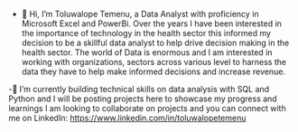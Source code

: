 - 👋 Hi, I’m Toluwalope Temenu, a Data Analyst with proficiency in Microsoft Excel and PowerBi.
Over the years I have been interested in the importance of technology in the health sector this informed my decision to be a skillful data analyst to help drive decision making in the health sector.
The world of Data is enormous and I am interested in working with organizations, sectors across various level to harness the data they have to help make informed decisions and increase revenue.

-🌱 I’m currently building technical skills on data analysis with SQL and Python and I will be posting projects here to showcase my progress and learnings 
I am looking to collaborate on projects and you can connect with me on LinkedIn: https://www.linkedin.com/in/toluwalopetemenu 

<!---
toluwalopetemenu/toluwalopetemenu is a ✨ special ✨ repository because its `README.md` (this file) appears on your GitHub profile.
You can click the Preview link to take a look at your changes.
--->

